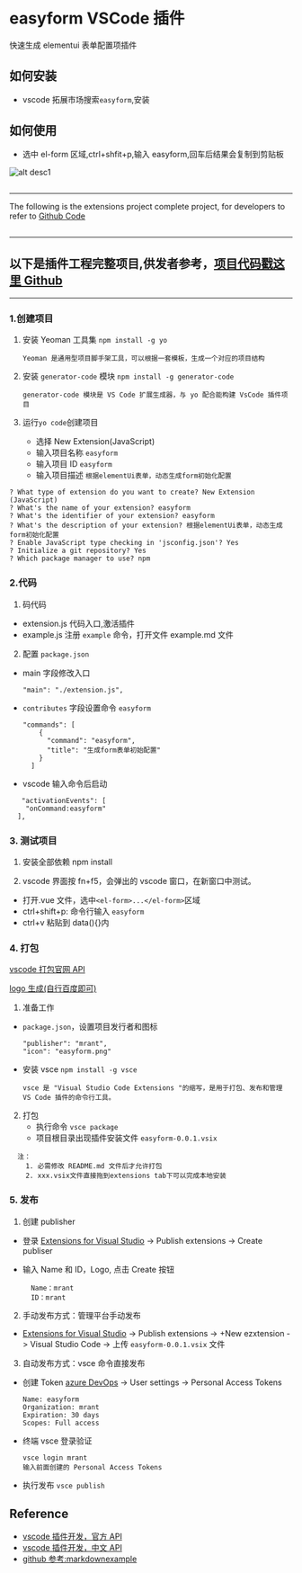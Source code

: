 # easyform VSCode 插件

快速生成 elementui 表单配置项插件

## 如何安装

- vscode 拓展市场搜索`easyform`,安装

## 如何使用

- 选中 el-form 区域,ctrl+shfit+p,输入 easyform,回车后结果会复制到剪贴板

![alt desc1](https://i0.hdslb.com/bfs/article/7bac2155fd4055b06ac100229eb3867f424199394.gif)

##

---

The following is the extensions project complete project, for developers to refer to [Github Code](https://github.com/Mrblackant/easyform)

##

---

## 以下是插件工程完整项目,供发者参考，[项目代码戳这里 Github](https://github.com/Mrblackant/easyform)

---

### 1.创建项目

1. 安装 Yeoman 工具集
   `npm install -g yo`
   ```
   Yeoman 是通用型项目脚手架工具，可以根据一套模板，生成一个对应的项目结构
   ```
2. 安装 `generator-code` 模块
   `npm install -g generator-code`

   ```
   generator-code 模块是 VS Code 扩展生成器，与 yo 配合能构建 VsCode 插件项目
   ```

3. 运行`yo code`创建项目
   - 选择 New Extension(JavaScript)
   - 输入项目名称 `easyform`
   - 输入项目 ID `easyform`
   - 输入项目描述 `根据elementUi表单，动态生成form初始化配置`

```
? What type of extension do you want to create? New Extension (JavaScript)
? What's the name of your extension? easyform
? What's the identifier of your extension? easyform
? What's the description of your extension? 根据elementUi表单，动态生成form初始化配置
? Enable JavaScript type checking in 'jsconfig.json'? Yes
? Initialize a git repository? Yes
? Which package manager to use? npm
```

### 2.代码

1. 码代码

- extension.js 代码入口,激活插件
- example.js 注册 `example` 命令，打开文件 example.md 文件

2. 配置 `package.json`

- main 字段修改入口
  ```
  "main": "./extension.js",
  ```
- `contributes` 字段设置命令 `easyform`

  ```
  "commands": [
      {
        "command": "easyform",
        "title": "生成form表单初始配置"
      }
    ]
  ```

- vscode 输入命令后启动

```
   "activationEvents": [
    "onCommand:easyform"
  ],
```

### 3. 测试项目

1. 安装全部依赖
   npm install

2. vscode 界面按 fn+f5，会弹出的 vscode 窗口，在新窗口中测试。

- 打开.vue 文件，选中`<el-form>...</el-form>`区域
- ctrl+shift+p: 命令行输入 `easyform`
- ctrl+v 粘贴到 data(){}内

### 4. 打包

[vscode 打包官网 API](https://code.visualstudio.com/api/working-with-extensions/publishing-extension)

[logo 生成(自行百度即可)](https://www.shejilogo.com/)

1.  准备工作

- `package.json`，设置项目发行者和图标

  ```
  "publisher": "mrant",
  "icon": "easyform.png"
  ```

- 安装 vsce
  `npm install -g vsce`
  ```
  vsce 是 "Visual Studio Code Extensions "的缩写，是用于打包、发布和管理 VS Code 插件的命令行工具。
  ```

2. 打包
   - 执行命令 `vsce package`
   - 项目根目录出现插件安装文件 `easyform-0.0.1.vsix`

```
  注：
    1. 必需修改 README.md 文件后才允许打包
    2. xxx.vsix文件直接拖到extensions tab下可以完成本地安装
```

### 5. 发布

1.  创建 publisher

- 登录 [Extensions for Visual Studio](https://marketplace.visualstudio.com/) -> Publish extensions -> Create publiser

- 输入 Name 和 ID，Logo, 点击 Create 按钮
  ```
    Name：mrant
    ID：mrant
  ```

2. 手动发布方式：管理平台手动发布

- [Extensions for Visual Studio](https://marketplace.visualstudio.com/) -> Publish extensions -> +New ezxtension -> Visual Studio Code -> 上传 `easyform-0.0.1.vsix` 文件

3. 自动发布方式：vsce 命令直接发布

- 创建 Token
  [azure DevOps](https://dev.azure.com/) -> User settings -> Personal Access Tokens

  ```
  Name: easyform
  Organization: mrant
  Expiration: 30 days
  Scopes: Full access
  ```

- 终端 vsce 登录验证

  ```
  vsce login mrant
  输入前面创建的 Personal Access Tokens
  ```

- 执行发布
  `vsce publish`

## Reference

- [vscode 插件开发，官方 API](https://code.visualstudio.com/api/get-started/your-first-extension)
- [vscode 插件开发，中文 API](https://liiked.github.io/VS-Code-Extension-Doc-ZH/#/get-started/your-first-extension)
- [github 参考:markdownexample](https://github.com/crazy-luke/markdownexample)

